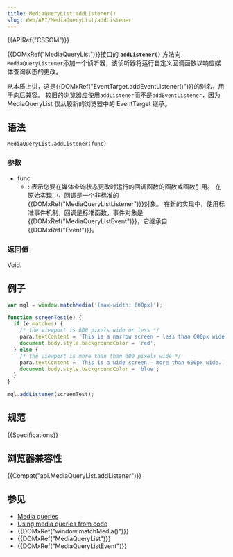 ```yaml
---
title: MediaQueryList.addListener()
slug: Web/API/MediaQueryList/addListener
---
```

{{APIRef("CSSOM")}}

{{DOMxRef("MediaQueryList")}}接口的 **`addListener()`** 方法向`MediaQueryListener`添加一个侦听器，该侦听器将运行自定义回调函数以响应媒体查询状态的更改。

从本质上讲，这是{{DOMxRef("EventTarget.addEventListener()")}}的别名，用于向后兼容。 较旧的浏览器应使用`addListener`而不是`addEventListener`，因为 MediaQueryList 仅从较新的浏览器中的 EventTarget 继承。

## 语法

```plain
MediaQueryList.addListener(func)
```

### 参数

- func
  - : 表示您要在媒体查询状态更改时运行的回调函数的函数或函数引用。 在原始实现中，回调是一个非标准的{{DOMxRef("MediaQueryListListener")}}对象。 在新的实现中，使用标准事件机制，回调是标准函数，事件对象是{{DOMxRef("MediaQueryListEvent")}}，它继承自{{DOMxRef("Event")}}。

### 返回值

Void.

## 例子

```js
var mql = window.matchMedia('(max-width: 600px)');

function screenTest(e) {
  if (e.matches) {
    /* the viewport is 600 pixels wide or less */
    para.textContent = 'This is a narrow screen — less than 600px wide.';
    document.body.style.backgroundColor = 'red';
  } else {
    /* the viewport is more than than 600 pixels wide */
    para.textContent = 'This is a wide screen — more than 600px wide.';
    document.body.style.backgroundColor = 'blue';
  }
}

mql.addListener(screenTest);
```

## 规范

{{Specifications}}

## 浏览器兼容性

{{Compat("api.MediaQueryList.addListener")}}

## 参见

- [Media queries](/zh-CN/docs/CSS/Media_queries)
- [Using media queries from code](/zh-CN/docs/CSS/Using_media_queries_from_code)
- {{DOMxRef("window.matchMedia()")}}
- {{DOMxRef("MediaQueryList")}}
- {{DOMxRef("MediaQueryListEvent")}}
